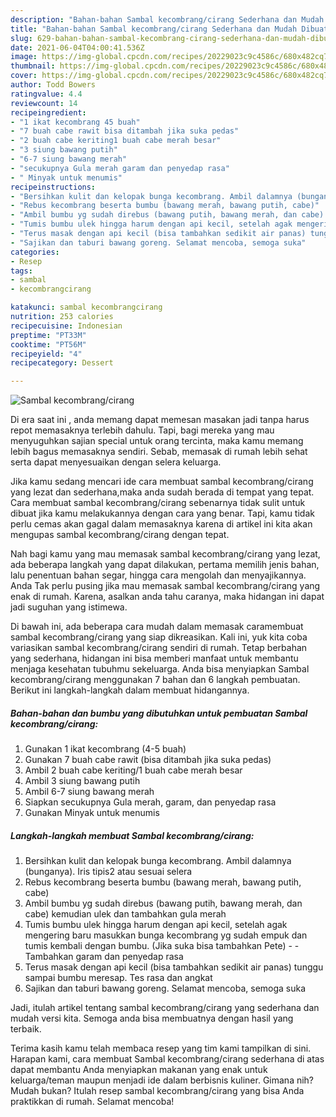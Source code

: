 ```yaml
---
description: "Bahan-bahan Sambal kecombrang/cirang Sederhana dan Mudah Dibuat"
title: "Bahan-bahan Sambal kecombrang/cirang Sederhana dan Mudah Dibuat"
slug: 629-bahan-bahan-sambal-kecombrang-cirang-sederhana-dan-mudah-dibuat
date: 2021-06-04T04:00:41.536Z
image: https://img-global.cpcdn.com/recipes/20229023c9c4586c/680x482cq70/sambal-kecombrangcirang-foto-resep-utama.jpg
thumbnail: https://img-global.cpcdn.com/recipes/20229023c9c4586c/680x482cq70/sambal-kecombrangcirang-foto-resep-utama.jpg
cover: https://img-global.cpcdn.com/recipes/20229023c9c4586c/680x482cq70/sambal-kecombrangcirang-foto-resep-utama.jpg
author: Todd Bowers
ratingvalue: 4.4
reviewcount: 14
recipeingredient:
- "1 ikat kecombrang 45 buah"
- "7 buah cabe rawit bisa ditambah jika suka pedas"
- "2 buah cabe keriting1 buah cabe merah besar"
- "3 siung bawang putih"
- "6-7 siung bawang merah"
- "secukupnya Gula merah garam dan penyedap rasa"
- " Minyak untuk menumis"
recipeinstructions:
- "Bersihkan kulit dan kelopak bunga kecombrang. Ambil dalamnya (bunganya). Iris tipis2 atau sesuai selera"
- "Rebus kecombrang beserta bumbu (bawang merah, bawang putih, cabe)"
- "Ambil bumbu yg sudah direbus (bawang putih, bawang merah, dan cabe) kemudian ulek dan tambahkan gula merah"
- "Tumis bumbu ulek hingga harum dengan api kecil, setelah agak mengering baru masukkan bunga kecombrang yg sudah empuk dan tumis kembali dengan bumbu. (Jika suka bisa tambahkan Pete)  Tambahkan garam dan penyedap rasa"
- "Terus masak dengan api kecil (bisa tambahkan sedikit air panas) tunggu sampai bumbu meresap. Tes rasa dan angkat"
- "Sajikan dan taburi bawang goreng. Selamat mencoba, semoga suka"
categories:
- Resep
tags:
- sambal
- kecombrangcirang

katakunci: sambal kecombrangcirang 
nutrition: 253 calories
recipecuisine: Indonesian
preptime: "PT33M"
cooktime: "PT56M"
recipeyield: "4"
recipecategory: Dessert

---
```



![Sambal kecombrang/cirang](https://img-global.cpcdn.com/recipes/20229023c9c4586c/680x482cq70/sambal-kecombrangcirang-foto-resep-utama.jpg)

Di era  saat ini , anda memang dapat memesan masakan jadi tanpa harus repot memasaknya terlebih dahulu. Tapi, bagi mereka yang mau menyuguhkan sajian special untuk orang tercinta, maka kamu memang lebih bagus memasaknya sendiri. Sebab, memasak di rumah lebih sehat serta dapat menyesuaikan dengan selera keluarga.

Jika kamu sedang mencari ide cara membuat sambal kecombrang/cirang yang lezat dan sederhana,maka anda sudah berada di tempat yang tepat. Cara membuat sambal kecombrang/cirang  sebenarnya tidak sulit untuk dibuat jika kamu melakukannya dengan cara yang benar. Tapi, kamu tidak perlu cemas akan gagal dalam memasaknya 
karena di artikel ini kita akan mengupas sambal kecombrang/cirang dengan tepat.  



Nah bagi kamu yang mau memasak sambal kecombrang/cirang yang lezat, ada beberapa langkah yang dapat dilakukan, pertama memilih jenis bahan, lalu penentuan bahan segar, hingga cara mengolah dan menyajikannya. Anda Tak perlu pusing jika mau memasak sambal kecombrang/cirang yang enak di rumah. Karena, asalkan anda  tahu caranya, maka hidangan ini dapat jadi suguhan yang istimewa.

Di bawah ini, ada beberapa cara mudah dalam memasak caramembuat sambal kecombrang/cirang yang siap dikreasikan. Kali ini, yuk kita coba variasikan sambal kecombrang/cirang sendiri di rumah. Tetap berbahan yang sederhana, hidangan ini bisa memberi manfaat untuk membantu menjaga kesehatan tubuhmu sekeluarga. Anda bisa menyiapkan Sambal kecombrang/cirang menggunakan 7 bahan dan 6 langkah pembuatan. Berikut ini langkah-langkah dalam membuat hidangannya.

<!--inarticleads1-->

##### Bahan-bahan dan bumbu yang dibutuhkan untuk pembuatan Sambal kecombrang/cirang:

1. Gunakan 1 ikat kecombrang (4-5 buah)
1. Gunakan 7 buah cabe rawit (bisa ditambah jika suka pedas)
1. Ambil 2 buah cabe keriting/1 buah cabe merah besar
1. Ambil 3 siung bawang putih
1. Ambil 6-7 siung bawang merah
1. Siapkan secukupnya Gula merah, garam, dan penyedap rasa
1. Gunakan  Minyak untuk menumis




<!--inarticleads2-->

##### Langkah-langkah membuat Sambal kecombrang/cirang:

1. Bersihkan kulit dan kelopak bunga kecombrang. Ambil dalamnya (bunganya). Iris tipis2 atau sesuai selera
1. Rebus kecombrang beserta bumbu (bawang merah, bawang putih, cabe)
1. Ambil bumbu yg sudah direbus (bawang putih, bawang merah, dan cabe) kemudian ulek dan tambahkan gula merah
1. Tumis bumbu ulek hingga harum dengan api kecil, setelah agak mengering baru masukkan bunga kecombrang yg sudah empuk dan tumis kembali dengan bumbu. (Jika suka bisa tambahkan Pete) -  - Tambahkan garam dan penyedap rasa
1. Terus masak dengan api kecil (bisa tambahkan sedikit air panas) tunggu sampai bumbu meresap. Tes rasa dan angkat
1. Sajikan dan taburi bawang goreng. Selamat mencoba, semoga suka




Jadi, itulah artikel tentang  sambal kecombrang/cirang  yang sederhana dan mudah versi kita. Semoga anda bisa membuatnya dengan hasil yang terbaik. 

Terima kasih kamu telah membaca resep yang tim kami tampilkan di sini. Harapan kami, cara membuat  Sambal kecombrang/cirang sederhana di atas dapat membantu Anda menyiapkan makanan yang enak untuk keluarga/teman maupun menjadi ide dalam berbisnis kuliner. Gimana nih? Mudah bukan? Itulah resep sambal kecombrang/cirang yang bisa Anda praktikkan di rumah. Selamat mencoba!


